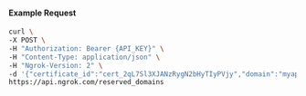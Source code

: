 <!-- Code generated for API Clients. DO NOT EDIT. -->

#### Example Request

```bash
curl \
-X POST \
-H "Authorization: Bearer {API_KEY}" \
-H "Content-Type: application/json" \
-H "Ngrok-Version: 2" \
-d '{"certificate_id":"cert_2qL7Sl3XJANzRygN2bHyTIyPVjy","domain":"myapp.mydomain.com","region":"us"}' \
https://api.ngrok.com/reserved_domains
```
